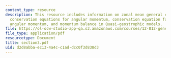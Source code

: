 ```yaml
---
content_type: resource
description: This resource includes information on zonal mean general circulation,
  conservation equations for angular momentum, conservation equation for relative
  angular momentum, and momentum balance in Quasi-geostrophic models.
file: https://ol-ocw-studio-app-qa.s3.amazonaws.com/courses/12-812-general-circulation-of-the-earths-atmosphere-fall-2005/d2d8abbaec134a4cc1addcc0f3d838d3_section3.pdf
file_type: application/pdf
resourcetype: Document
title: section3.pdf
uid: d2d8abba-ec13-4a4c-c1ad-dcc0f3d838d3
---
```

